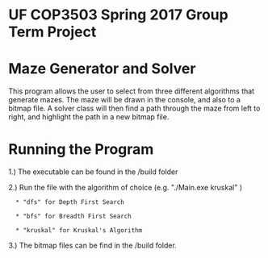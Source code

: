 # UF COP3503 Spring 2017 Group Term Project

# Maze Generator and Solver

This program allows the user to select from three different algorithms that generate mazes. The maze will be drawn in the console, and also to a bitmap file. A solver class will then find a path through the maze from left to right, and highlight the path in a new bitmap file.

# Running the Program
1.) The executable can be found in the /build folder

2.) Run the file with the algorithm of choice (e.g. "./Main.exe kruskal" )

      * "dfs" for Depth First Search
      
      * "bfs" for Breadth First Search
      
      * "kruskal" for Kruskal's Algorithm
      
3.) The bitmap files can be find in the /build folder.
